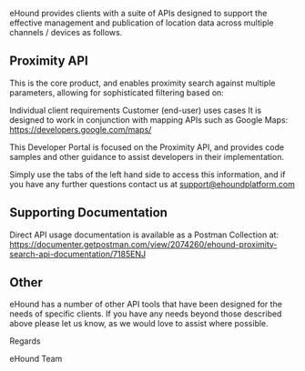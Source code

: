 eHound provides clients with a suite of APIs designed to support the effective management and publication of location data across multiple channels / devices as follows.

## Proximity API

This is the core product, and enables proximity search against multiple parameters, allowing for sophisticated filtering based on:

Individual client requirements
Customer (end-user) uses cases
It is designed to work in conjunction with mapping APIs such as Google Maps:
https://developers.google.com/maps/

This Developer Portal is focused on the Proximity API, and provides code samples and other guidance to assist developers in their implementation.

Simply use the tabs of the left hand side to access this information, and if you have any further questions contact us at support@ehoundplatform.com

## Supporting Documentation

Direct API usage documentation is available as a Postman Collection at:
https://documenter.getpostman.com/view/2074260/ehound-proximity-search-api-documentation/7185ENJ

## Other

eHound has a number of other API tools that have been designed for the needs of specific clients. If you have any needs beyond those described above please let us know, as we would love to assist where possible.

Regards

eHound Team
